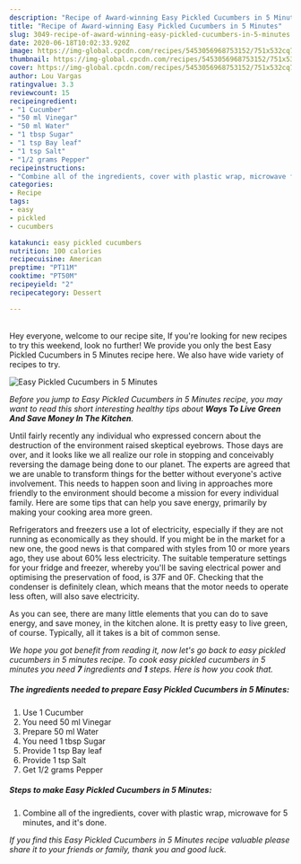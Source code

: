 ```yaml
---
description: "Recipe of Award-winning Easy Pickled Cucumbers in 5 Minutes"
title: "Recipe of Award-winning Easy Pickled Cucumbers in 5 Minutes"
slug: 3049-recipe-of-award-winning-easy-pickled-cucumbers-in-5-minutes
date: 2020-06-18T10:02:33.920Z
image: https://img-global.cpcdn.com/recipes/5453056968753152/751x532cq70/easy-pickled-cucumbers-in-5-minutes-recipe-main-photo.jpg
thumbnail: https://img-global.cpcdn.com/recipes/5453056968753152/751x532cq70/easy-pickled-cucumbers-in-5-minutes-recipe-main-photo.jpg
cover: https://img-global.cpcdn.com/recipes/5453056968753152/751x532cq70/easy-pickled-cucumbers-in-5-minutes-recipe-main-photo.jpg
author: Lou Vargas
ratingvalue: 3.3
reviewcount: 15
recipeingredient:
- "1 Cucumber"
- "50 ml Vinegar"
- "50 ml Water"
- "1 tbsp Sugar"
- "1 tsp Bay leaf"
- "1 tsp Salt"
- "1/2 grams Pepper"
recipeinstructions:
- "Combine all of the ingredients, cover with plastic wrap, microwave for 5 minutes, and it&#39;s done."
categories:
- Recipe
tags:
- easy
- pickled
- cucumbers

katakunci: easy pickled cucumbers 
nutrition: 100 calories
recipecuisine: American
preptime: "PT11M"
cooktime: "PT50M"
recipeyield: "2"
recipecategory: Dessert

---
```

<br>
Hey everyone, welcome to our recipe site, If you're looking for new recipes to try this weekend, look no further! We provide you only the best Easy Pickled Cucumbers in 5 Minutes recipe here. We also have wide variety of recipes to try.
<br>


![Easy Pickled Cucumbers in 5 Minutes](https://img-global.cpcdn.com/recipes/5453056968753152/751x532cq70/easy-pickled-cucumbers-in-5-minutes-recipe-main-photo.jpg)

<i>Before you jump to Easy Pickled Cucumbers in 5 Minutes recipe, you may want to read this short interesting healthy tips about 
<strong>Ways To Live Green And Save Money In The Kitchen</strong>.</i>
</br>

Until fairly recently any individual who expressed concern about the destruction of the environment raised skeptical eyebrows. Those days are over, and it looks like we all realize our role in stopping and conceivably reversing the damage being done to our planet. The experts are agreed that we are unable to transform things for the better without everyone's active involvement. This needs to happen soon and living in approaches more friendly to the environment should become a mission for every individual family. Here are some tips that can help you save energy, primarily by making your cooking area more green.

Refrigerators and freezers use a lot of electricity, especially if they are not running as economically as they should. If you might be in the market for a new one, the good news is that compared with styles from 10 or more years ago, they use about 60% less electricity. The suitable temperature settings for your fridge and freezer, whereby you'll be saving electrical power and optimising the preservation of food, is 37F and 0F. Checking that the condenser is definitely clean, which means that the motor needs to operate less often, will also save electricity.

As you can see, there are many little elements that you can do to save energy, and save money, in the kitchen alone. It is pretty easy to live green, of course. Typically, all it takes is a bit of common sense.


<i>We hope you got benefit from reading it, now let's go back to easy pickled cucumbers in 5 minutes recipe. To cook easy pickled cucumbers in 5 minutes you need <strong>7</strong> ingredients and <strong>1</strong> steps. Here is how you cook that.
</i>

##### The ingredients needed to prepare Easy Pickled Cucumbers in 5 Minutes:

1. Use 1 Cucumber
1. You need 50 ml Vinegar
1. Prepare 50 ml Water
1. You need 1 tbsp Sugar
1. Provide 1 tsp Bay leaf
1. Provide 1 tsp Salt
1. Get 1/2 grams Pepper


##### Steps to make Easy Pickled Cucumbers in 5 Minutes:

1. Combine all of the ingredients, cover with plastic wrap, microwave for 5 minutes, and it&#39;s done.


<i>If you find this Easy Pickled Cucumbers in 5 Minutes recipe valuable please share it to your friends or family, thank you and good luck.</i>

